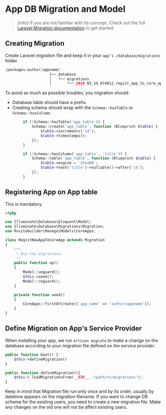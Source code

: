 # App DB Migration and Model

> {info} If you are not familiar with its concept. Check out the full [Laravel Migration documentation](https://laravel.com/docs/master/migrations) to get started. 

## Creating Migration

Create Laravel migration file and keep it in your `app’s /database/migrations` folder. 

```php
/packages/author/appname/
                    ├── database
                    │   └── migrations
                    │       └── 2019_03_14_074812_regist_app_to_core_app.php
```

To avoid as much as possible troubles, you migration should:
 - Database table should have a prefix.
 - Creating schema should wrap with the `Schema::hasTable` or `Schema::hasColumn`.

```php
        if (!Schema::hasTable('app_table')) {
            Schema::create('app_table', function (Blueprint $table) {
                $table->increments('id');
                $table->timestamps();
            });
        }

        if (!Schema::hasColumn('app_table', 'title')) {
            Schema::table('app_table', function (Blueprint $table) {
                $table->engine = 'InnoDB';
                $table->text('title')->nullable()->after('id');
            });
        }
```

## Registering App on App table 

This is mandatory.

```php
<?php

use Illuminate\Database\Eloquent\Model;
use Illuminate\Database\Migrations\Migration;
use Rvsitebuilder\Manage\Models\CoreApps;

class RegistNewAppToCoreApp extends Migration
{
    /**
     * Run the migrations.
     */
    public function up()
    {
        Model::unguard();
        $this->seed();
        Model::reguard();
    }

    private function seed()
    {
        CoreApps::firstOrCreate(['app_name' => 'author/appname']);
    }
}
```

## Define Migration on App's Service Provider

When installing your app, we run `artisan migrate` to make a change on the database according to your migration file defined on the service provider.

```php
public function boot() { 
    $this->defineMigration()
} 

public function defineMigration(){
    $this-> loadMigrationsFrom(__DIR__.'/path/to/migrations'); 
} 
```

Keep in mind that Migration file run only once and by its order, usually by datetime appears on the migration filename. If you want to change DB schema for the existing users, you need to create a new migration file. Make any changes on the old one will not be affect existing users. 

